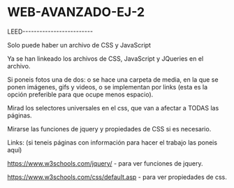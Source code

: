 # WEB-AVANZADO-EJ-2

LEED-------------------------

Solo puede haber un archivo de CSS y JavaScript

Ya se han linkeado los archivos de CSS, JavaScript y JQueries en el archivo.

Si poneis fotos una de dos: o se hace una carpeta de media, en la que se ponen imágenes, gifs y videos, o se implementan por links (esta es la opción preferible para que ocupe menos espacio).

Mirad los selectores universales en el css, que van a afectar a TODAS las páginas.

Mirarse las funciones de jquery y propiedades de CSS si es necesario.

Links:
(si teneis páginas con información para hacer el trabajo las poneis aquí)

https://www.w3schools.com/jquery/ - para ver funciones de jquery.

https://www.w3schools.com/css/default.asp - para ver propiedades de css.